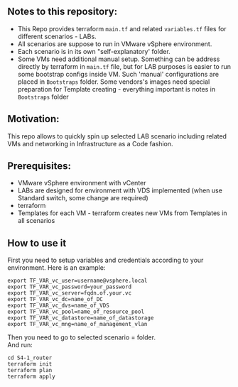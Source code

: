 ## Notes to this repository:   

- This Repo provides terraform `main.tf` and related `variables.tf` files for different scenarios - LABs.
- All scenarios are suppose to run in VMware vSphere environment.    
- Each scenario is in its own "self-explanatory' folder.   
- Some VMs need additional manual setup. Something can be address directly by terraform in `main.tf` file, 
but for LAB purposes is easier to run some bootstrap configs inside VM. Such 'manual' configurations are placed in `Bootstraps` folder. Some vendors's images need special preparation for Template creating - everything important is notes in `Bootstraps` folder


## Motivation:  

This repo allows to quickly spin up selected LAB scenario including related VMs and networking in Infrastructure as a Code fashion.  

## Prerequisites:   

- VMware vSphere environment with vCenter
- LABs are designed for environment with VDS implemented (when use Standard switch, some change are required)  
- terraform   
- Templates for each VM - terraform creates new VMs from Templates in all scenarios

## How to use it  

First you need to setup variables and credentials according to your environment. Here is an example:

```
export TF_VAR_vc_user=username@vsphere.local
export TF_VAR_vc_password=your_password
export TF_VAR_vc_server=fqdn.of.your.vc
export TF_VAR_vc_dc=name_of_DC
export TF_VAR_vc_dvs=name_of_VDS
export TF_VAR_vc_pool=name_of_resource_pool
export TF_VAR_vc_datastore=name_of_datastorage
export TF_VAR_vc_mng=name_of_management_vlan
```

Then you need to go to selected scenario = folder.   
And run:
```
cd S4-1_router
terraform init
terraform plan
terraform apply
```